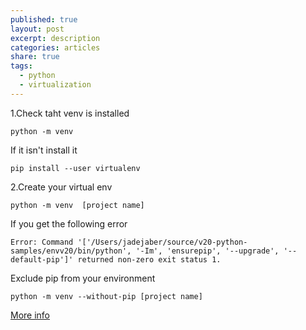 ```yaml
---
published: true
layout: post
excerpt: description
categories: articles
share: true
tags:
  - python
  - virtualization
---
```

1.Check taht venv is installed
```shell 
python -m venv
```

If it isn't install it 
```shell
pip install --user virtualenv
```

2.Create your virtual env
```shell
python -m venv  [project name] 
```

If you get the following error 

```shell
Error: Command '['/Users/jadejaber/source/v20-python-samples/envv20/bin/python', '-Im', 'ensurepip', '--upgrade', '--default-pip']' returned non-zero exit status 1.
```

Exclude pip from your environment

```shell
python -m venv --without-pip [project name] 
```

[More info](https://stackoverflow.com/questions/26215790/venv-doesnt-create-activate-script-python3)
